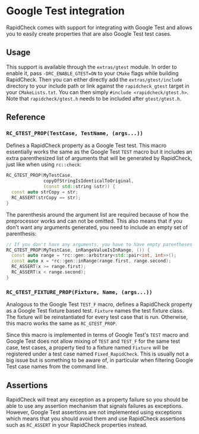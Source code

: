 # Google Test integration

RapidCheck comes with support for integrating with Google Test and allows you to easily create properties that are also Google Test test cases.

## Usage

This support is available through the `extras/gtest` module. In order to enable it, pass `-DRC_ENABLE_GTEST=ON` to your `CMake` flags while building RapidCheck. Then you can either directly add the `extras/gtest/include` directory to your include path or link against the `rapidcheck_gtest` target in your `CMakeLists.txt`. You can then simply `#include <rapidcheck/gtest.h>`. Note that `rapidcheck/gtest.h` needs to be included after `gtest/gtest.h`.

## Reference

### `RC_GTEST_PROP(TestCase, TestName, (args...))`

Defines a RapidCheck property as a Google Test test. This macro essentially works the same as the Google Test `TEST` macro but it includes an extra parenthesized list of arguments that will be generated by RapidCheck, just like when using `rc::check`:

```C++
RC_GTEST_PROP(MyTestCase,
              copyOfStringIsIdenticalToOriginal,
              (const std::string &str)) {
  const auto strCopy = str;
  RC_ASSERT(strCopy == str);
}
```

The parenthesis around the argument list are required because of how the preprocessor works and can not be omitted. This also means that if you don't want any arguments generated, you need to include an empty set of parenthesis:

```C++
// If you don't have any arguments, you have to have empty parentheses
RC_GTEST_PROP(MyTestCase, inRangeValueIsInRange, ()) {
  const auto range = *rc::gen::arbitrary<std::pair<int, int>>();
  const auto x = *rc::gen::inRange(range.first, range.second);
  RC_ASSERT(x >= range.first);
  RC_ASSERT(x < range.second);
}
```

### `RC_GTEST_FIXTURE_PROP(Fixture, Name, (args...))`

Analogous to the Google Test `TEST_F` macro, defines a RapidCheck property as a Google Test fixture based test. `Fixture` names the test fixture class. The fixture will be reinstantiated for every test case that is run. Otherwise, this macro works the same as `RC_GTEST_PROP`.

Since this macro is implemented in terms of Google Test's `TEST` macro and Google Test does not allow mixing of `TEST` and `TEST_F` for the same test case, test cases, a property tied to a fixture named `Fixture` will be registered under a test case named `Fixed_RapidCheck`. This is usually not a big issue but is something to be aware of, in particular when filtering Google Test case names from the command line.

## Assertions

RapidCheck will treat any exception as a property failure so you should be able to use any assertion mechanism that signals failures as exceptions. However, Google Test assertions are not implemented using exceptions which means that you should avoid them and use RapidCheck assertions such as `RC_ASSERT` in your RapidCheck properties instead.
